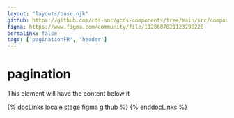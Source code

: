 ```yaml
---
layout: "layouts/base.njk"
github: https://github.com/cds-snc/gcds-components/tree/main/src/components/gcds-pagination
figma: https://www.figma.com/community/file/1128687821123298228
permalink: false
tags: ['paginationFR', 'header']
---
```


# pagination

This element will have the content below it

{% docLinks locale stage figma github %}
{% enddocLinks %}
